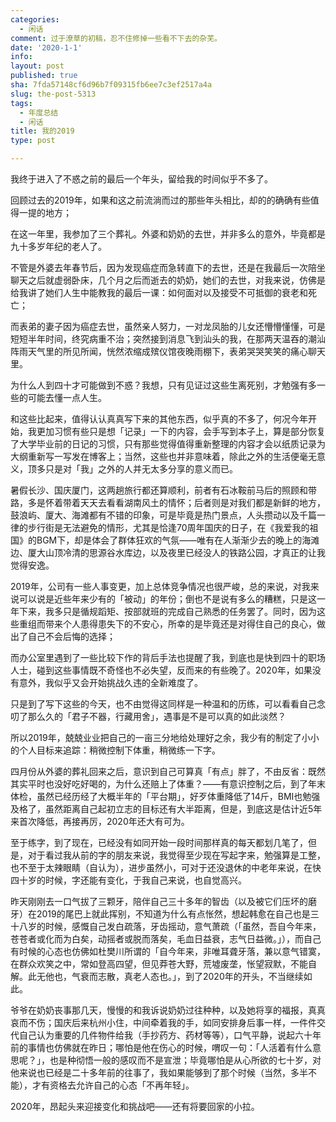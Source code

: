 ```yaml
---
categories:
  - 闲话
comment: 过于潦草的初稿，忍不住修掉一些看不下去的杂芜。
date: '2020-1-1'
info: 
layout: post
published: true
sha: 7fda57148cf6d96b7f09315fb6ee7c3ef2517a4a
slug: the-post-5313
tags:
  - 年度总结
  - 闲话
title: 我的2019
type: post

---
```



我终于进入了不惑之前的最后一个年头，留给我的时间似乎不多了。

回顾过去的2019年，如果和这之前流淌而过的那些年头相比，却的的确确有些值得一提的地方；

在这一年里，我参加了三个葬礼。外婆和奶奶的去世，并非多么的意外，毕竟都是九十多岁年纪的老人了。

不管是外婆去年春节后，因为发现癌症而急转直下的去世，还是在我最后一次陪坐聊天之后就虚弱卧床，几个月之后而逝去的奶奶，她们的去世，对我来说，仿佛是给我讲了她们人生中能教我的最后一课：如何面对以及接受不可抵御的衰老和死亡；

而表弟的妻子因为癌症去世，虽然亲人努力，一对龙凤胎的儿女还懵懵懂懂，可是短短半年时间，终究病重不治；突然接到消息飞到汕头的我，在那两天温吞的潮汕阵雨天气里的所见所闻，恍然浓缩成殡仪馆夜晚雨棚下，表弟哭哭笑笑的痛心聊天里。

为什么人到四十才可能做到不惑？我想，只有见证过这些生离死别，才勉强有多一些的可能去懂一点人生。

和这些比起来，值得认认真真写下来的其他东西，似乎真的不多了，何况今年开始，我更加习惯有些只是想「记录」一下的内容，会手写到本子上，算是部分恢复了大学毕业前的日记的习惯，只有那些觉得值得重新整理的内容才会以纸质记录为大纲重新写一写发在博客上；当然，这些也并非意味着，除此之外的生活便毫无意义，顶多只是对「我」之外的人并无太多分享的意义而已。

暑假长沙、国庆厦门，这两趟旅行都还算顺利，前者有石冰鞍前马后的照顾和带路，多是怀着带着天天去看看湖南风土的情怀；后者则是对我们都是新鲜的地方，鼓浪屿、厦大、海滩都有不错的印象，可是毕竟是热门景点，人头攒动以及千篇一律的步行街是无法避免的情形，尤其是恰逢70周年国庆的日子，在《我爱我的祖国》的BGM下，却是体会了群体狂欢的气氛——唯有在人渐渐少去的晚上的海滩边、厦大山顶冷清的思源谷水库边，以及夜里已经没人的铁路公园，才真正的让我觉得安逸。

2019年，公司有一些人事变更，加上总体竞争情况也很严峻，总的来说，对我来说可以说是近些年来少有的「被动」的年份；倒也不是说有多么的糟糕，只是这一年下来，我多只是循规蹈矩、按部就班的完成自己熟悉的任务罢了。同时，因为这些重组而带来个人患得患失下的不安心，所幸的是毕竟还是对得住自己的良心，做出了自己不会后悔的选择；

而办公室里遇到了一些比较下作的背后手法也提醒了我，到底也是快到四十的职场人士，碰到这些事情既不奇怪也不必失望，反而来的有些晚了。2020年，如果没有意外，我似乎又会开始挑战久违的全新难度了。

只是到了写下这些的今天，也不由觉得这同样是一种温和的历练，可以看看自己念叨了那么久的「君子不器，行藏用舍」，遇事是不是可以真的如此淡然？

所以2019年，兢兢业业把自己的一亩三分地给处理好之余，我少有的制定了小小的个人目标来追踪：稍微控制下体重，稍微练一下字。

四月份从外婆的葬礼回来之后，意识到自己可算真「有点」胖了，不由反省：既然其实平时也没好吃好喝的，为什么还赔上了体重？——有意识控制之后，到了年末体检，虽然已经历经了大概半年的「平台期」，好歹体重降低了14斤，BMI也勉强及格了，虽然距离自己起初立志的目标还有大半距离，但是，到底这是估计近5年来首次降低，再接再厉，2020年还大有可为。

至于练字，到了现在，已经没有如同开始一段时间那样真的每天都划几笔了，但是，对于看过我从前的字的朋友来说，我觉得至少现在写起字来，勉强算是工整，也不至于太辣眼睛（自认为），进步虽然小，可对于还没退休的中老年来说，在快四十岁的时候，字还能有变化，于我自己来说，也自觉高兴。

昨天刚刚去一口气拔了三颗牙，陪伴自己三十多年的智齿（以及被它们压坏的磨牙）在2019的尾巴上就此挥别，不知道为什么有点怅然，想起韩愈在自己也是三十八岁的时候，感慨自己发白疏落，牙齿摇动，意气萧疏（「虽然，吾自今年来，苍苍者或化而为白矣，动摇者或脱而落矣，毛血日益衰，志气日益微。」），而自己有时候的心态也仿佛如杜樊川所谓的「自今年来，非唯耳聋牙落，兼以意气错寞，在群众欢笑之中，常如登高四望，但见莽苍大野，荒墟废垄，怅望寂默，不能自解。此无他也，气衰而志散，真老人态也。」，到了2020年的开头，不当继续如此。

爷爷在奶奶丧事那几天，慢慢的和我诉说奶奶过往种种，以及她将享的福报，真真哀而不伤；国庆后来杭州小住，中间牵着我的手，如同安排身后事一样，一件件交代自己认为重要的几件物件给我（手抄药方、药材等等），口气平静，说起六十年前的事情也仿佛就在昨日；哪怕是他在伤心的时候，喟叹一句：「人活着有什么意思呢？」，也是种彻悟一般的感叹而不是宣泄；毕竟哪怕是从心所欲的七十岁，对他来说也已经是二十多年前的往事了，我如果能够到了那个时候（当然，多半不能），才有资格去允许自己的心态「不再年轻」。

2020年，昂起头来迎接变化和挑战吧——还有将要回家的小拉。






